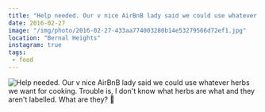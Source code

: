 ```yaml
---
title: "Help needed. Our v nice AirBnB lady said we could use whatever herbs we want for cooking. Trouble is, I don't know what herbs are what and they aren't labelled. What are they? 🌿"
date: 2016-02-27
image: "/img/photo/2016-02-27-433aa774003280b14e53279566d72ef1.jpg"
location: "Bernal Heights"
instagram: true
tags:
 - food
---
```


![Help needed. Our v nice AirBnB lady said we could use whatever herbs we want for cooking. Trouble is, I don't know what herbs are what and they aren't labelled. What are they? 🌿](/img/photo/2016-02-27-433aa774003280b14e53279566d72ef1.jpg)
